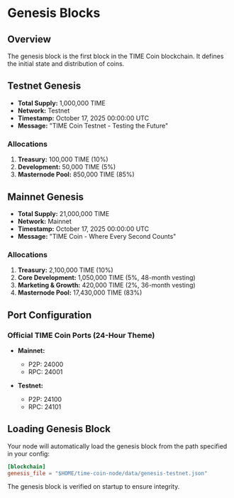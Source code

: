 # Genesis Blocks

## Overview

The genesis block is the first block in the TIME Coin blockchain. It defines the initial state and distribution of coins.

## Testnet Genesis

- **Total Supply:** 1,000,000 TIME
- **Network:** Testnet
- **Timestamp:** October 17, 2025 00:00:00 UTC
- **Message:** "TIME Coin Testnet - Testing the Future"

### Allocations

1. **Treasury:** 100,000 TIME (10%)
2. **Development:** 50,000 TIME (5%)
3. **Masternode Pool:** 850,000 TIME (85%)

## Mainnet Genesis

- **Total Supply:** 21,000,000 TIME
- **Network:** Mainnet
- **Timestamp:** October 17, 2025 00:00:00 UTC
- **Message:** "TIME Coin - Where Every Second Counts"

### Allocations

1. **Treasury:** 2,100,000 TIME (10%)
2. **Core Development:** 1,050,000 TIME (5%, 48-month vesting)
3. **Marketing & Growth:** 420,000 TIME (2%, 36-month vesting)
4. **Masternode Pool:** 17,430,000 TIME (83%)

## Port Configuration

### Official TIME Coin Ports (24-Hour Theme)

- **Mainnet:** 
  - P2P: 24000
  - RPC: 24001
  
- **Testnet:**
  - P2P: 24100
  - RPC: 24101

## Loading Genesis Block

Your node will automatically load the genesis block from the path specified in your config:

```toml
[blockchain]
genesis_file = "$HOME/time-coin-node/data/genesis-testnet.json"
```

The genesis block is verified on startup to ensure integrity.
